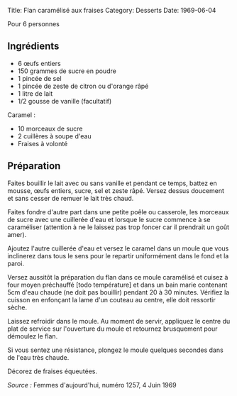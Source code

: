 Title: Flan caramélisé aux fraises
Category: Desserts
Date: 1969-06-04

Pour 6 personnes

## Ingrédients

* 6 œufs entiers
* 150 grammes de sucre en poudre
* 1 pincée de sel
* 1 pincée de zeste de citron ou d'orange râpé
* 1 litre de lait
* 1/2 gousse de vanille (facultatif)

Caramel :
* 10 morceaux de sucre
* 2 cuillères à soupe d'eau
* Fraises à volonté

## Préparation

Faites bouillir le lait avec ou sans vanille et pendant ce temps, battez en
mousse, œufs entiers, sucre, sel et zeste râpé. Versez dessus doucement et sans
cesser de remuer le lait très chaud.

Faites fondre d'autre part dans une petite poêle ou casserole, les morceaux de
sucre avec une cuillerée d'eau et lorsque le sucre commence à se caraméliser
(attention à ne le laissez pas trop foncer car il prendrait un goût amer).

Ajoutez l'autre cuillerée d'eau et versez le caramel dans un moule que vous
inclinerez dans tous le sens pour le repartir uniformément dans le fond et la
paroi.

Versez aussitôt la préparation du flan dans ce moule caramélisé et cuisez à four
moyen préchauffé [todo température] et dans un bain marie contenant 5cm d'eau chaude (ne doit pas
bouillir) pendant 20 à 30 minutes. Vérifiez la cuisson en enfonçant la lame d'un
couteau au centre, elle doit ressortir sèche.

Laissez refroidir dans le moule. Au moment de servir, appliquez le centre du
plat de service sur l'ouverture du moule et retournez brusquement pour démoulez
le flan.

Si vous sentez une résistance, plongez le moule quelques secondes dans de l'eau
très chaude.

Décorez de fraises équeutées.

*Source :* Femmes d'aujourd'hui, numéro 1257, 4 Juin 1969
